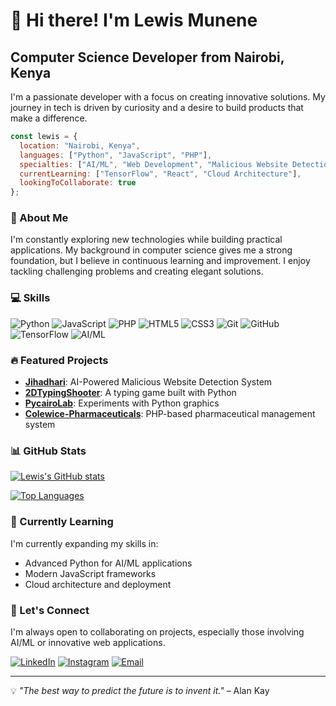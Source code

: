 # 👋 Hi there! I'm Lewis Munene

## Computer Science Developer from Nairobi, Kenya

I'm a passionate developer with a focus on creating innovative solutions. My journey in tech is driven by curiosity and a desire to build products that make a difference.

```javascript
const lewis = {
  location: "Nairobi, Kenya",
  languages: ["Python", "JavaScript", "PHP"],
  specialties: ["AI/ML", "Web Development", "Malicious Website Detection"],
  currentLearning: ["TensorFlow", "React", "Cloud Architecture"],
  lookingToCollaborate: true
};
```

### 🚀 About Me

I'm constantly exploring new technologies while building practical applications. My background in computer science gives me a strong foundation, but I believe in continuous learning and improvement. I enjoy tackling challenging problems and creating elegant solutions.

### 💻 Skills

![Python](https://img.shields.io/badge/-Python-3776AB?style=flat-square&logo=python&logoColor=white)
![JavaScript](https://img.shields.io/badge/-JavaScript-F7DF1E?style=flat-square&logo=javascript&logoColor=black)
![PHP](https://img.shields.io/badge/-PHP-777BB4?style=flat-square&logo=php&logoColor=white)
![HTML5](https://img.shields.io/badge/-HTML5-E34F26?style=flat-square&logo=html5&logoColor=white)
![CSS3](https://img.shields.io/badge/-CSS3-1572B6?style=flat-square&logo=css3&logoColor=white)
![Git](https://img.shields.io/badge/-Git-F05032?style=flat-square&logo=git&logoColor=white)
![GitHub](https://img.shields.io/badge/-GitHub-181717?style=flat-square&logo=github&logoColor=white)
![TensorFlow](https://img.shields.io/badge/-TensorFlow-FF6F00?style=flat-square&logo=tensorflow&logoColor=white)
![AI/ML](https://img.shields.io/badge/-AI%2FML-01D277?style=flat-square)

### 🔥 Featured Projects

- **[Jihadhari](https://github.com/LewisMunene/Jihadhari)**: AI-Powered Malicious Website Detection System
- **[2DTypingShooter](https://github.com/LewisMunene/2DTypingShooter)**: A typing game built with Python
- **[PycairoLab](https://github.com/LewisMunene/PycairoLab)**: Experiments with Python graphics
- **[Colewice-Pharmaceuticals](https://github.com/LewisMunene/Colewice-Pharmaceuticals)**: PHP-based pharmaceutical management system

### 📊 GitHub Stats

[![Lewis's GitHub stats](https://github-readme-stats.vercel.app/api?username=LewisMunene&show_icons=true&theme=tokyonight)](https://github.com/LewisMunene)

[![Top Languages](https://github-readme-stats.vercel.app/api/top-langs/?username=LewisMunene&layout=compact&theme=tokyonight)](https://github.com/LewisMunene)

### 🌱 Currently Learning

I'm currently expanding my skills in:
- Advanced Python for AI/ML applications
- Modern JavaScript frameworks
- Cloud architecture and deployment

### 🤝 Let's Connect

I'm always open to collaborating on projects, especially those involving AI/ML or innovative web applications.

[![LinkedIn](https://img.shields.io/badge/-LinkedIn-0077B5?style=flat-square&logo=linkedin&logoColor=white)](https://www.linkedin.com/in/lewis-muthee-365b4b2a8/)
[![Instagram](https://img.shields.io/badge/-Instagram-E4405F?style=flat-square&logo=instagram&logoColor=white)](https://www.instagram.com/Lewis_m?igsh=MWc4bzVqcmxvYjM0Q==)
[![Email](https://img.shields.io/badge/-Email-D14836?style=flat-square&logo=gmail&logoColor=white)](mailto:lwsmuthee@gmail.com)

---

💡 *"The best way to predict the future is to invent it."* – Alan Kay
